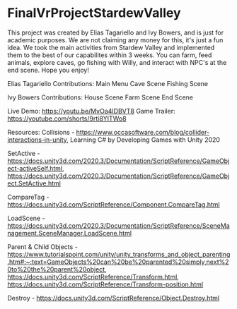 # FinalVrProjectStardewValley

This project was created by Elias Tagariello and Ivy Bowers, and is just for academic purposes. We are not claiming any money for this, it's just a fun idea. We took the main activities from Stardew Valley and implemented them to the best of our capabilites within 3 weeks. You can farm, feed animals, explore caves, go fishing with Willy, and interact with NPC's at the end scene. Hope you enjoy!

Elias Tagariello Contributions: Main Menu Cave Scene Fishing Scene

Ivy Bowers Contributions: House Scene Farm Scene End Scene

Live Demo: https://youtu.be/MvOa4IDBVT8
Game Trailer: https://youtube.com/shorts/9rti8YITWo8

Resources: 
Collisions - https://www.occasoftware.com/blog/collider-interactions-in-unity, Learning C# by Developing Games with Unity 2020

SetActive - https://docs.unity3d.com/2020.3/Documentation/ScriptReference/GameObject-activeSelf.html, https://docs.unity3d.com/2020.3/Documentation/ScriptReference/GameObject.SetActive.html

CompareTag - https://docs.unity3d.com/ScriptReference/Component.CompareTag.html

LoadScene - https://docs.unity3d.com/2020.3/Documentation/ScriptReference/SceneManagement.SceneManager.LoadScene.html

Parent & Child Objects - https://www.tutorialspoint.com/unity/unity_transforms_and_object_parenting.htm#:~:text=GameObjects%20can%20be%20parented%20simply,next%20to%20the%20parent%20object, 
https://docs.unity3d.com/ScriptReference/Transform.html, https://docs.unity3d.com/ScriptReference/Transform-position.html

Destroy - https://docs.unity3d.com/ScriptReference/Object.Destroy.html
